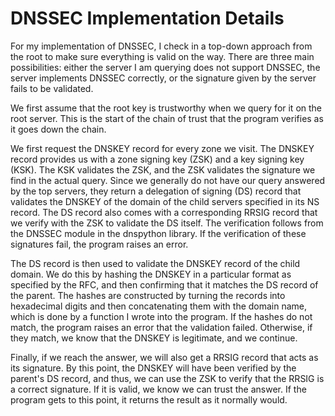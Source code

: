 # DNSSEC Implementation Details

For my implementation of DNSSEC, I check in a top-down approach from the root to
make sure everything is valid on the way. There are three main possibilities:
either the server I am querying does not support DNSSEC, the server implements
DNSSEC correctly, or the signature given by the server fails to be validated.

We first assume that the root key is trustworthy when we query for it on the
root server. This is the start of the chain of trust that the program verifies
as it goes down the chain.

We first request the DNSKEY record for every zone we visit. The DNSKEY record
provides us with a zone signing key (ZSK) and a key signing key (KSK). The KSK
validates the ZSK, and the ZSK validates the signature we find in the actual
query. Since we generally do not have our query answered by the top servers,
they return a delegation of signing (DS) record that validates the DNSKEY of the
domain of the child servers specified in its NS record. The DS record also comes
with a corresponding RRSIG record that we verify with the ZSK to validate the DS
itself. The verification follows from the DNSSEC module in the dnspython
library. If the verification of these signatures fail, the program raises an
error.

The DS record is then used to validate the DNSKEY record of the child domain. We
do this by hashing the DNSKEY in a particular format as specified by the RFC,
and then confirming that it matches the DS record of the parent. The hashes
are constructed by turning the records into hexadecimal digits and then
concatenating them with the domain name, which is done by a function I wrote
into the program. If the hashes do not match, the program raises an error
that the validation failed. Otherwise, if they match, we know that the
DNSKEY is legitimate, and we continue.

Finally, if we reach the answer, we will also get a RRSIG record that acts as
its signature. By this point, the DNSKEY will have been verified by the parent's
DS record, and thus, we can use the ZSK to verify that the RRSIG is a correct
signature. If it is valid, we know we can trust the answer. If the program gets
to this point, it returns the result as it normally would.

